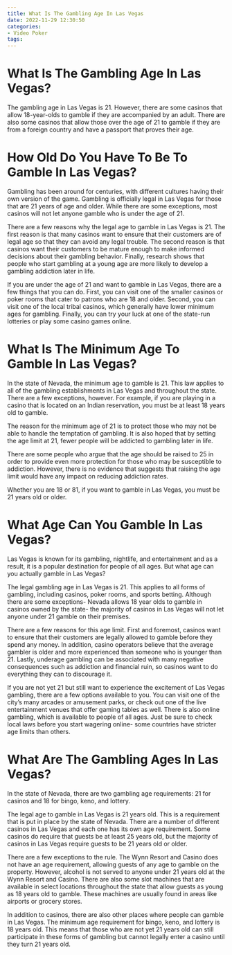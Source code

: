 ```yaml
---
title: What Is The Gambling Age In Las Vegas
date: 2022-11-29 12:30:50
categories:
- Video Poker
tags:
---
```



#  What Is The Gambling Age In Las Vegas?

The gambling age in Las Vegas is 21. However, there are some casinos that allow 18-year-olds to gamble if they are accompanied by an adult. There are also some casinos that allow those over the age of 21 to gamble if they are from a foreign country and have a passport that proves their age.

#  How Old Do You Have To Be To Gamble In Las Vegas?

Gambling has been around for centuries, with different cultures having their own version of the game. Gambling is officially legal in Las Vegas for those that are 21 years of age and older. While there are some exceptions, most casinos will not let anyone gamble who is under the age of 21.

There are a few reasons why the legal age to gamble in Las Vegas is 21. The first reason is that many casinos want to ensure that their customers are of legal age so that they can avoid any legal trouble. The second reason is that casinos want their customers to be mature enough to make informed decisions about their gambling behavior. Finally, research shows that people who start gambling at a young age are more likely to develop a gambling addiction later in life.

If you are under the age of 21 and want to gamble in Las Vegas, there are a few things that you can do. First, you can visit one of the smaller casinos or poker rooms that cater to patrons who are 18 and older. Second, you can visit one of the local tribal casinos, which generally have lower minimum ages for gambling. Finally, you can try your luck at one of the state-run lotteries or play some casino games online.

#  What Is The Minimum Age To Gamble In Las Vegas?

In the state of Nevada, the minimum age to gamble is 21. This law applies to all of the gambling establishments in Las Vegas and throughout the state. There are a few exceptions, however. For example, if you are playing in a casino that is located on an Indian reservation, you must be at least 18 years old to gamble.

The reason for the minimum age of 21 is to protect those who may not be able to handle the temptation of gambling. It is also hoped that by setting the age limit at 21, fewer people will be addicted to gambling later in life.

There are some people who argue that the age should be raised to 25 in order to provide even more protection for those who may be susceptible to addiction. However, there is no evidence that suggests that raising the age limit would have any impact on reducing addiction rates.

Whether you are 18 or 81, if you want to gamble in Las Vegas, you must be 21 years old or older.

#  What Age Can You Gamble In Las Vegas?

Las Vegas is known for its gambling, nightlife, and entertainment and as a result, it is a popular destination for people of all ages. But what age can you actually gamble in Las Vegas?

The legal gambling age in Las Vegas is 21. This applies to all forms of gambling, including casinos, poker rooms, and sports betting. Although there are some exceptions- Nevada allows 18 year olds to gamble in casinos owned by the state- the majority of casinos in Las Vegas will not let anyone under 21 gamble on their premises.

There are a few reasons for this age limit. First and foremost, casinos want to ensure that their customers are legally allowed to gamble before they spend any money. In addition, casino operators believe that the average gambler is older and more experienced than someone who is younger than 21. Lastly, underage gambling can be associated with many negative consequences such as addiction and financial ruin, so casinos want to do everything they can to discourage it.

If you are not yet 21 but still want to experience the excitement of Las Vegas gambling, there are a few options available to you. You can visit one of the city’s many arcades or amusement parks, or check out one of the live entertainment venues that offer gaming tables as well. There is also online gambling, which is available to people of all ages. Just be sure to check local laws before you start wagering online- some countries have stricter age limits than others.

#  What Are The Gambling Ages In Las Vegas?

In the state of Nevada, there are two gambling age requirements: 21 for casinos and 18 for bingo, keno, and lottery.

The legal age to gamble in Las Vegas is 21 years old. This is a requirement that is put in place by the state of Nevada. There are a number of different casinos in Las Vegas and each one has its own age requirement. Some casinos do require that guests be at least 25 years old, but the majority of casinos in Las Vegas require guests to be 21 years old or older.

There are a few exceptions to the rule. The Wynn Resort and Casino does not have an age requirement, allowing guests of any age to gamble on the property. However, alcohol is not served to anyone under 21 years old at the Wynn Resort and Casino. There are also some slot machines that are available in select locations throughout the state that allow guests as young as 18 years old to gamble. These machines are usually found in areas like airports or grocery stores.

In addition to casinos, there are also other places where people can gamble in Las Vegas. The minimum age requirement for bingo, keno, and lottery is 18 years old. This means that those who are not yet 21 years old can still participate in these forms of gambling but cannot legally enter a casino until they turn 21 years old.